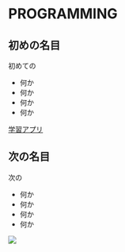<h1> PROGRAMMING</h1>

<H2>初めの名目</H2>
<p>初めての</p>
<ul>
<li>何か</li>
<li>何か</li>
<li>何か</li>
<li>何か</li>
</ul>
<a href="https://prog-8.com/html/study/1/1#/9">学習アプリ</a>

<H2>次の名目</H2>
<p>次の</p>
<ul>
<li>何か</li>
<li>何か</li>
<li>何か</li>
<li>何か</li>
</ul>
<img src="https://images.app.goo.gl/RuPENLwqo34HfU9b6">
